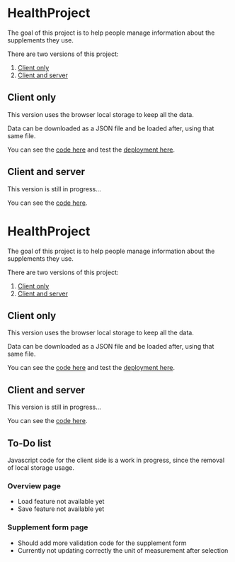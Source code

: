 # HealthProject

The goal of this project is to help people manage information about the supplements they use. 

There are two versions of this project:
1. [Client only](#client-only)
2. [Client and server](#client-and-server)

## Client only

This version uses the browser local storage to keep all the data.

Data can be downloaded as a JSON file and be loaded after, using that same file.

You can see the [code here](https://github.com/MarceloSilvaa/HealthProject/tree/client-only) and test the [deployment here](https://marcelosilvaa.github.io/HealthProject).

## Client and server

This version is still in progress...

You can see the [code here](https://github.com/MarceloSilvaa/HealthProject/tree/client-server).

# HealthProject

The goal of this project is to help people manage information about the supplements they use. 

There are two versions of this project:
1. [Client only](#client-only)
2. [Client and server](#client-and-server)

## Client only

This version uses the browser local storage to keep all the data.

Data can be downloaded as a JSON file and be loaded after, using that same file.

You can see the [code here](https://github.com/MarceloSilvaa/HealthProject/tree/client-only) and test the [deployment here](https://marcelosilvaa.github.io/HealthProject).

## Client and server

This version is still in progress...

You can see the [code here](https://github.com/MarceloSilvaa/HealthProject/tree/client-server).

## To-Do list

Javascript code for the client side is a work in progress, since the removal of local storage usage.

### Overview page
- Load feature not available yet
- Save feature not available yet

### Supplement form page
- Should add more validation code for the supplement form
- Currently not updating correctly the unit of measurement after selection
